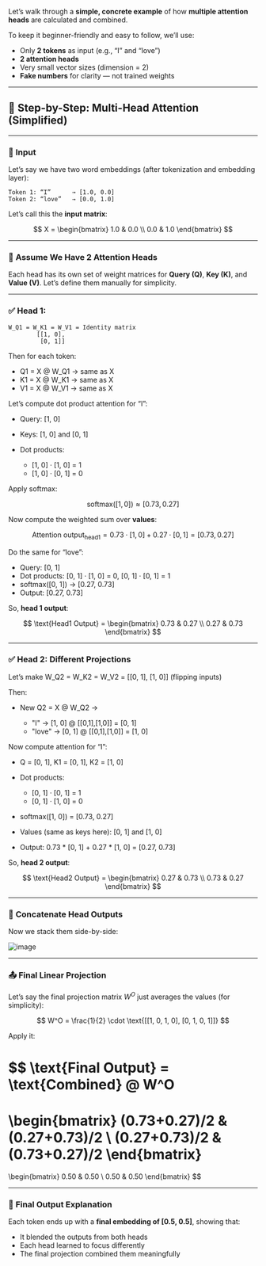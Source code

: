 Let’s walk through a **simple, concrete example** of how **multiple attention heads** are calculated and combined.

To keep it beginner-friendly and easy to follow, we’ll use:

* Only **2 tokens** as input (e.g., “I” and “love”)
* **2 attention heads**
* Very small vector sizes (dimension = 2)
* **Fake numbers** for clarity — not trained weights

---

## 🧮 **Step-by-Step: Multi-Head Attention (Simplified)**

---

### 🔢 **Input**

Let’s say we have two word embeddings (after tokenization and embedding layer):

```plaintext
Token 1: “I”      → [1.0, 0.0]  
Token 2: “love”   → [0.0, 1.0]
```

Let’s call this the **input matrix**:

$$
X = \begin{bmatrix} 1.0 & 0.0 \\ 
0.0 & 1.0 \end{bmatrix}
$$

---

### 🧠 **Assume We Have 2 Attention Heads**

Each head has its own set of weight matrices for **Query (Q)**, **Key (K)**, and **Value (V)**.
Let’s define them manually for simplicity.

---

### ✅ **Head 1:**

```plaintext
W_Q1 = W_K1 = W_V1 = Identity matrix
        [[1, 0],
         [0, 1]]
```

Then for each token:

* Q1 = X @ W\_Q1 → same as X
* K1 = X @ W\_K1 → same as X
* V1 = X @ W\_V1 → same as X

Let’s compute dot product attention for “I”:

* Query: \[1, 0]
* Keys: \[1, 0] and \[0, 1]
* Dot products:

  * \[1, 0] · \[1, 0] = 1
  * \[1, 0] · \[0, 1] = 0

Apply softmax:

$$
\text{softmax}( [1, 0] ) ≈ [0.73, 0.27]
$$

Now compute the weighted sum over **values**:

$$
\text{Attention output}_\text{head1} = 0.73 \cdot [1, 0] + 0.27 \cdot [0, 1] = [0.73, 0.27]
$$

Do the same for “love”:

* Query: \[0, 1]
* Dot products: \[0, 1] · \[1, 0] = 0, \[0, 1] · \[0, 1] = 1
* softmax(\[0, 1]) → \[0.27, 0.73]
* Output: \[0.27, 0.73]

So, **head 1 output**:

$$
\text{Head1 Output} = \begin{bmatrix} 0.73 & 0.27 \\ 
0.27 & 0.73 \end{bmatrix}
$$

---

### ✅ **Head 2: Different Projections**

Let’s make W\_Q2 = W\_K2 = W\_V2 = \[\[0, 1], \[1, 0]] (flipping inputs)

Then:

* New Q2 = X @ W\_Q2 →

  * "I" → \[1, 0] @ \[\[0,1],\[1,0]] = \[0, 1]
  * "love" → \[0, 1] @ \[\[0,1],\[1,0]] = \[1, 0]

Now compute attention for “I”:

* Q = \[0, 1], K1 = \[0, 1], K2 = \[1, 0]
* Dot products:

  * \[0, 1] · \[0, 1] = 1
  * \[0, 1] · \[1, 0] = 0
* softmax(\[1, 0]) = \[0.73, 0.27]
* Values (same as keys here): \[0, 1] and \[1, 0]
* Output:
  0.73 \* \[0, 1] + 0.27 \* \[1, 0] = \[0.27, 0.73]

So, **head 2 output**:

$$
\text{Head2 Output} = \begin{bmatrix} 0.27 & 0.73 \\ 
0.73 & 0.27 \end{bmatrix}
$$

---

### 🔗 **Concatenate Head Outputs**

Now we stack them side-by-side:

![image](https://github.com/user-attachments/assets/4aa9ad38-729d-4d10-91c8-ea9438ccfe53)

---

### 📤 **Final Linear Projection**

Let’s say the final projection matrix $W^O$ just averages the values (for simplicity):

$$
W^O = \frac{1}{2} \cdot \text{[[1, 0, 1, 0], [0, 1, 0, 1]]}
$$

Apply it:

$$
\text{Final Output} = \text{Combined} @ W^O
=
\begin{bmatrix}
(0.73+0.27)/2 & (0.27+0.73)/2 \\
(0.27+0.73)/2 & (0.73+0.27)/2 
\end{bmatrix}
=
\begin{bmatrix}
0.50 & 0.50 \\
0.50 & 0.50
\end{bmatrix}
$$

---

### 🎯 **Final Output Explanation**

Each token ends up with a **final embedding of \[0.5, 0.5]**, showing that:

* It blended the outputs from both heads
* Each head learned to focus differently
* The final projection combined them meaningfully
